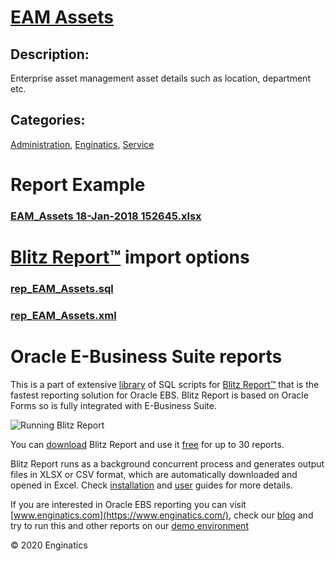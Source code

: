 # [EAM Assets](https://www.enginatics.com/reports/eam-assets)
## Description: 
Enterprise asset management asset details such as location, department etc.
## Categories: 
[Administration](https://www.enginatics.com/library/?pg=1&category[]=Administration), [Enginatics](https://www.enginatics.com/library/?pg=1&category[]=Enginatics), [Service](https://www.enginatics.com/library/?pg=1&category[]=Service)
# Report Example
### [EAM_Assets 18-Jan-2018 152645.xlsx](https://www.enginatics.com/example/eam-assets)
# [Blitz Report™](https://www.enginatics.com/blitz-report) import options
### [rep_EAM_Assets.sql](https://www.enginatics.com/export/eam-assets)
### [rep_EAM_Assets.xml](https://www.enginatics.com/xml/eam-assets)
# Oracle E-Business Suite reports

This is a part of extensive [library](https://www.enginatics.com/library/) of SQL scripts for [Blitz Report™](https://www.enginatics.com/blitz-report/) that is the fastest reporting solution for Oracle EBS. Blitz Report is based on Oracle Forms so is fully integrated with E-Business Suite. 

![Running Blitz Report](https://www.enginatics.com/wp-content/uploads/2018/01/Running-blitz-report.png) 

You can [download](https://www.enginatics.com/download/) Blitz Report and use it [free](https://www.enginatics.com/pricing/) for up to 30 reports. 

Blitz Report runs as a background concurrent process and generates output files in XLSX or CSV format, which are automatically downloaded and opened in Excel. Check [installation](https://www.enginatics.com/installation-guide/) and [user](https://www.enginatics.com/user-guide/) guides for more details.

If you are interested in Oracle EBS reporting you can visit [www.enginatics.com](https://www.enginatics.com/), check our [blog](https://www.enginatics.com/blog) and try to run this and other reports on our [demo environment](http://demo.enginatics.com/)

© 2020 Enginatics